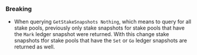 ### Breaking

- When querying `GetStakeSnapshots Nothing`, which means to query for all stake pools, previously
  only stake snapshots for stake pools that have the `Mark` ledger snapshot were returned.  With
  this change stake snapshots tfor stake pools that have the `Set` or `Go` ledger snapshots are
  returned as well.
